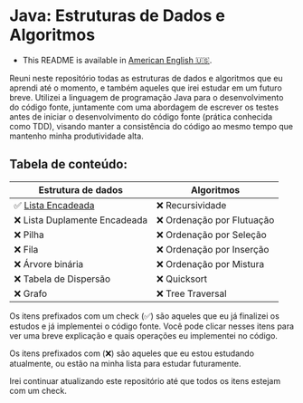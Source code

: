 # Java: Estruturas de Dados e Algoritmos

- This README is available in [American English 🇺🇸](../README.md).

Reuni neste repositório todas as estruturas de dados e algoritmos que eu aprendi até o momento, e também aqueles que
irei estudar em um futuro breve. Utilizei a linguagem de programação Java para o desenvolvimento do código fonte,
juntamente com uma abordagem de escrever os testes antes de iniciar o desenvolvimento do código fonte
(prática conhecida como TDD), visando manter a consistência do código ao mesmo tempo que mantenho minha produtividade
alta.

## Tabela de conteúdo:

| Estrutura de dados                       | Algoritmos                |
|------------------------------------------|---------------------------|
| ✅ [Lista Encadeada](linkedlist_pt-br.md) | ❌ Recursividade           |
| ❌ Lista Duplamente Encadeada             | ❌ Ordenação por Flutuação |
| ❌ Pilha                                  | ❌ Ordenação por Seleção   |
| ❌ Fila                                   | ❌ Ordenação por Inserção  |
| ❌ Árvore binária                         | ❌ Ordenação por Mistura   |
| ❌ Tabela de Dispersão                    | ❌ Quicksort               |
| ❌ Grafo                                  | ❌ Tree Traversal          |

Os itens prefixados com um check (✅) são aqueles que eu já finalizei os estudos e já implementei o código fonte.
Você pode clicar nesses itens para ver uma breve explicação e quais operações eu implementei no código.

Os itens prefixados com (❌) são aqueles que eu estou estudando atualmente, ou estão na minha lista para estudar
futuramente.

Irei continuar atualizando este repositório até que todos os itens estejam com um check.